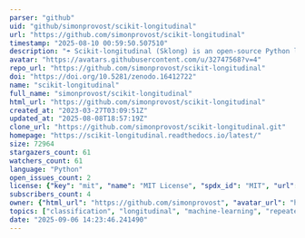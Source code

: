 ```yaml
---
parser: "github"
uid: "github/simonprovost/scikit-longitudinal"
url: "https://github.com/simonprovost/scikit-longitudinal"
timestamp: "2025-08-10 00:59:50.507510"
description: "☂️ Scikit-longitudinal (Sklong) is an open-source Python library & Scikit-Learn API compliant, tailored to longitudinal machine learning classification tasks. It is ideal for researchers, data scientists, and analysts, as it provides specialist tools for dealing with repeated-measures data challenges "
avatar: "https://avatars.githubusercontent.com/u/32747568?v=4"
repo_url: "https://github.com/simonprovost/scikit-longitudinal"
doi: "https://doi.org/10.5281/zenodo.16412722"
name: "scikit-longitudinal"
full_name: "simonprovost/scikit-longitudinal"
html_url: "https://github.com/simonprovost/scikit-longitudinal"
created_at: "2023-03-27T03:09:51Z"
updated_at: "2025-08-08T18:57:19Z"
clone_url: "https://github.com/simonprovost/scikit-longitudinal.git"
homepage: "https://scikit-longitudinal.readthedocs.io/latest/"
size: 72964
stargazers_count: 61
watchers_count: 61
language: "Python"
open_issues_count: 2
license: {"key": "mit", "name": "MIT License", "spdx_id": "MIT", "url": "https://api.github.com/licenses/mit", "node_id": "MDc6TGljZW5zZTEz"}
subscribers_count: 4
owner: {"html_url": "https://github.com/simonprovost", "avatar_url": "https://avatars.githubusercontent.com/u/32747568?v=4", "login": "simonprovost", "type": "User"}
topics: ["classification", "longitudinal", "machine-learning", "repeated-measurements", "supervised-learning", "longitudinal-classification", "scikit-learn", "longitudinal-data", "longitudinal-studies"]
date: "2025-09-06 14:23:46.241490"
---
```

